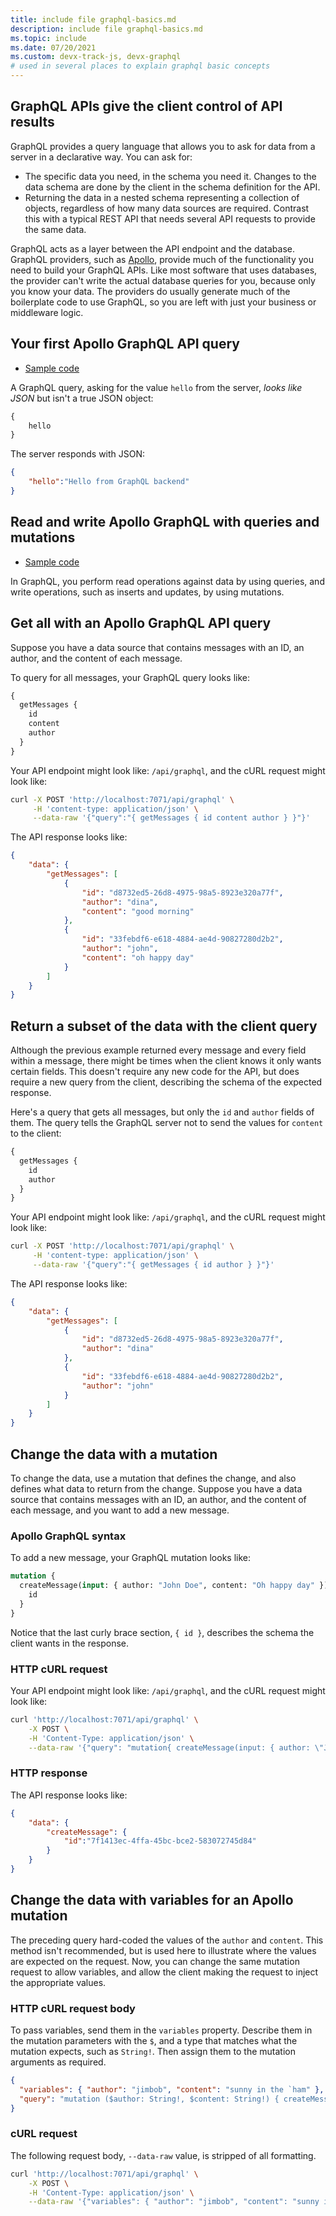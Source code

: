 ```yaml
---
title: include file graphql-basics.md
description: include file graphql-basics.md 
ms.topic: include
ms.date: 07/20/2021
ms.custom: devx-track-js, devx-graphql
# used in several places to explain graphql basic concepts
---
```


## GraphQL APIs give the client control of API results

GraphQL provides a query language that allows you to ask for data from a server in a declarative way. You can ask for:

* The specific data you need, in the schema you need it. Changes to the data schema are done by the client in the schema definition for the API.
* Returning the data in a nested schema representing a collection of objects, regardless of how many data sources are required. Contrast this with a typical REST API that needs several API requests to provide the same data.

GraphQL acts as a layer between the API endpoint and the database. GraphQL providers, such as [Apollo](https://www.apollographql.com/), provide much of the functionality you need to build your GraphQL APIs. Like most software that uses databases, the provider can't write the actual database queries for you, because only you know your data. The providers do usually generate much of the boilerplate code to use GraphQL, so you are left with just your business or middleware logic.  

## Your first Apollo GraphQL API query

* [Sample code](https://github.com/azure-samples/js-e2e-azure-function-graphql-hello)

A GraphQL query, asking for the value `hello` from the server, _looks like JSON_ but isn't a true JSON object:

```graphql
{
    hello
}
```

The server responds with JSON:

```json
{
    "hello":"Hello from GraphQL backend"
}
```

## Read and write Apollo GraphQL with queries and mutations

* [Sample code](https://github.com/azure-samples/js-e2e-azure-function-graphql-crud-operations)

In GraphQL, you perform read operations against data by using queries, and write operations, such as inserts and updates, by using mutations.

## Get all with an Apollo GraphQL API query

Suppose you have a data source that contains messages with an ID, an author, and the content of each message. 

To query for all messages, your GraphQL query looks like:

```graphql
{
  getMessages {
    id
    content
    author
  }
}
```

Your API endpoint might look like: `/api/graphql`, and the cURL request might look like:

```bash
curl -X POST 'http://localhost:7071/api/graphql' \
     -H 'content-type: application/json' \
     --data-raw '{"query":"{ getMessages { id content author } }"}'
```

The API response looks like:

```json
{
    "data": {
        "getMessages": [
            {
                "id": "d8732ed5-26d8-4975-98a5-8923e320a77f",
                "author": "dina",
                "content": "good morning"
            },
            {
                "id": "33febdf6-e618-4884-ae4d-90827280d2b2",
                "author": "john",
                "content": "oh happy day"
            }
        ]
    }
}
```

## Return a subset of the data with the client query

Although the previous example returned every message and every field within a message, there might be times when the client knows it only wants certain fields. This doesn't require any new code for the API, but does require a new query from the client, describing the schema of the expected response.

Here's a query that gets all messages, but only the `id` and `author` fields of them. The query tells the GraphQL server not to send the values for `content` to the client:

```graphql
{
  getMessages {
    id
    author
  }
}

```

Your API endpoint might look like: `/api/graphql`, and the cURL request might look like:

```bash
curl -X POST 'http://localhost:7071/api/graphql' \
     -H 'content-type: application/json' \
     --data-raw '{"query":"{ getMessages { id author } }"}'
```

The API response looks like:

```json
{
    "data": {
        "getMessages": [
            {
                "id": "d8732ed5-26d8-4975-98a5-8923e320a77f",
                "author": "dina"
            },
            {
                "id": "33febdf6-e618-4884-ae4d-90827280d2b2",
                "author": "john"
            }
        ]
    }
}
```

## Change the data with a mutation

To change the data, use a mutation that defines the change, and also defines what data to return from the change. Suppose you have a data source that contains messages with an ID, an author, and the content of each message, and you want to add a new message. 

### Apollo GraphQL syntax

To add a new message, your GraphQL mutation looks like:

```graphql
mutation {
  createMessage(input: { author: "John Doe", content: "Oh happy day" }) {
    id
  }
}
```

Notice that the last curly brace section, `{ id }`, describes the schema the client wants in the response.

### HTTP cURL request

Your API endpoint might look like: `/api/graphql`, and the cURL request might look like:

```bash
curl 'http://localhost:7071/api/graphql' \
    -X POST \
    -H 'Content-Type: application/json' \
    --data-raw '{"query": "mutation{ createMessage(input: { author: \"John Doe\", content: \"Oh happy day\" }){ id } }"}'
```

### HTTP response

The API response looks like:

```json
{
    "data": {
        "createMessage": {
            "id":"7f1413ec-4ffa-45bc-bce2-583072745d84"
        }
    }
}
```

## Change the data with variables for an Apollo mutation

The preceding query hard-coded the values of the `author` and `content`. This method isn't recommended, but is used here to illustrate where the values are expected on the request. Now, you can change the same mutation request to allow variables, and allow the client making the request to inject the appropriate values. 

### HTTP cURL request body

To pass variables, send them in the `variables` property. Describe them in the mutation parameters with the `$`, and a type that matches what the mutation expects, such as `String!`. Then assign them to the mutation arguments as required.

```json
{
  "variables": { "author": "jimbob", "content": "sunny in the `ham" },
  "query": "mutation ($author: String!, $content: String!) { createMessage(input: { author: $author, content: $content }){ id }}"
}
```

### cURL request

The following request body, `--data-raw` value, is stripped of all formatting.

```bash
curl 'http://localhost:7071/api/graphql' \
    -X POST \
    -H 'Content-Type: application/json' \
    --data-raw '{"variables": { "author": "jimbob", "content": "sunny in the `ham" },"query": "mutation ($author: String!, $content: String!){ createMessage(input: { author: $author, content: $content }){ id } }"}'
```

